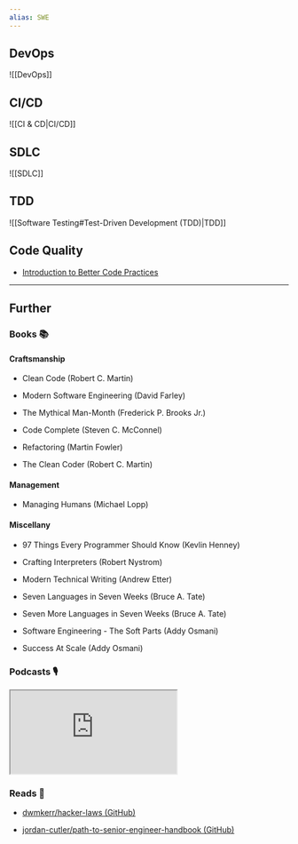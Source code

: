 ```yaml
---
alias: SWE
---
```


## DevOps

![[DevOps]]

## CI/CD

![[CI & CD|CI/CD]]

## SDLC

![[SDLC]]

## TDD

![[Software Testing#Test-Driven Development (TDD)|TDD]]

## Code Quality

- [Introduction to Better Code Practices](https://peacockindia.mintlify.app/introduction)

---
## Further

### Books 📚

#### Craftsmanship

- Clean Code (Robert C. Martin)

- Modern Software Engineering (David Farley)

- The Mythical Man-Month (Frederick P. Brooks Jr.)

- Code Complete (Steven C. McConnel)

- Refactoring (Martin Fowler)

- The Clean Coder (Robert C. Martin)

#### Management

- Managing Humans (Michael Lopp)

#### Miscellany

- 97 Things Every Programmer Should Know (Kevlin Henney)

- Crafting Interpreters (Robert Nystrom)

- Modern Technical Writing (Andrew Etter)

- Seven Languages in Seven Weeks (Bruce A. Tate)

- Seven More Languages in Seven Weeks (Bruce A. Tate)

- Software Engineering - The Soft Parts (Addy Osmani)

- Success At Scale (Addy Osmani)

### Podcasts 🎙

<iframe src='https://podverse.fm/embed/player?episodeId=CIW8GYmDGM' title='Podverse Embed Player' class='pv-embed-player'>Syntax - How to Get Better at Debugging</iframe>

### Reads 📄

- [dwmkerr/hacker-laws (GitHub)](https://github.com/dwmkerr/hacker-laws#readme)

- [jordan-cutler/path-to-senior-engineer-handbook (GitHub)](https://github.com/jordan-cutler/path-to-senior-engineer-handbook)
